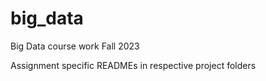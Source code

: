 # big_data
Big Data course work Fall 2023

Assignment specific READMEs in respective project folders
